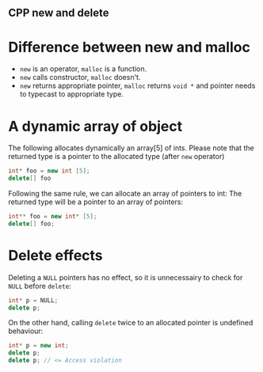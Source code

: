 ## CPP new and delete

# Difference between new and malloc
* ```new``` is an operator, ```malloc``` is a function.
* ```new``` calls constructor, ```malloc``` doesn't.
* ```new``` returns appropriate pointer, ```malloc``` returns ```void *``` and pointer needs to typecast to appropriate type.

# A dynamic array of object
The following allocates dynamically an array[5] of ints. Please note that the returned type is a pointer to the allocated type (after ```new``` operator)
```cpp
int* foo = new int [5];
delete[] foo
```
Following the same rule, we can allocate an array of pointers to int: The returned type will be a pointer to an array of pointers:
```cpp
int** foo = new int* [5];
delete[] foo;
```

# Delete effects
Deleting a ```NULL``` pointers has no effect, so it is unnecessairy to check for ```NULL``` before ```delete```:
```cpp
int* p = NULL;
delete p;
```
On the other hand, calling ```delete``` twice to an allocated pointer is undefined behaviour:
```cpp
int* p = new int;
delete p;
delete p; // <= Access violation
```
